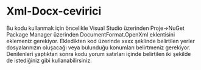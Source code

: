# Xml-Docx-cevirici
Bu kodu kullanmak için öncelikle Visual Studio üzerinden Proje->NuGet Package Manager üzerinden DocumentFormat.OpenXml eklentisini eklemeniz gerekiyor.
Ekledikten kod üzerinde xxxx şeklinde belirtilen yerler dosyalarınızın oluşacağı veya bulunduğu konumları belirtmeniz gerekiyor.
Denilenleri yaptıktan sonra kodu yorum satırları içinde belirtilen iki şekilde de istediğiniz gibi kullanabilirsiniz.
